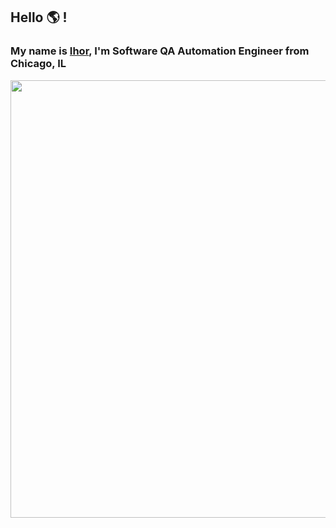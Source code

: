 ## Hello :earth_americas: !
### My name is [Ihor](https://www.linkedin.com/in/ihorbilyk/), I'm Software QA Automation Engineer from Chicago, IL  
<img src="https://makeagif.com/gif/tester-vs-developers-mrbean-2Q65t2" width="700">
